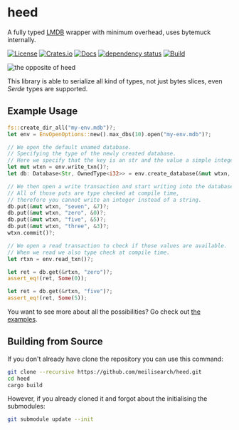 # heed
A fully typed [LMDB](https://en.wikipedia.org/wiki/Lightning_Memory-Mapped_Database) wrapper with minimum overhead, uses bytemuck internally.

[![License](https://img.shields.io/badge/license-MIT-green)](#LICENSE)
[![Crates.io](https://img.shields.io/crates/v/heed)](https://crates.io/crates/heed)
[![Docs](https://docs.rs/heed/badge.svg)](https://docs.rs/heed)
[![dependency status](https://deps.rs/repo/github/meilisearch/heed/status.svg)](https://deps.rs/repo/github/meilisearch/heed)
[![Build](https://github.com/meilisearch/heed/actions/workflows/test.yml/badge.svg)](https://github.com/meilisearch/heed/actions/workflows/test.yml)

![the opposite of heed](https://thesaurus.plus/img/antonyms/153/heed.png)

This library is able to serialize all kind of types, not just bytes slices, even _Serde_ types are supported.

## Example Usage

```rust
fs::create_dir_all("my-env.mdb")?;
let env = EnvOpenOptions::new().max_dbs(10).open("my-env.mdb")?;

// We open the default unamed database.
// Specifying the type of the newly created database.
// Here we specify that the key is an str and the value a simple integer.
let mut wtxn = env.write_txn()?;
let db: Database<Str, OwnedType<i32>> = env.create_database(&mut wtxn, None)?;

// We then open a write transaction and start writing into the database.
// All of those puts are type checked at compile time,
// therefore you cannot write an integer instead of a string.
db.put(&mut wtxn, "seven", &7)?;
db.put(&mut wtxn, "zero", &0)?;
db.put(&mut wtxn, "five", &5)?;
db.put(&mut wtxn, "three", &3)?;
wtxn.commit()?;

// We open a read transaction to check if those values are available.
// When we read we also type check at compile time.
let rtxn = env.read_txn()?;

let ret = db.get(&rtxn, "zero")?;
assert_eq!(ret, Some(0));

let ret = db.get(&rtxn, "five")?;
assert_eq!(ret, Some(5));
```

You want to see more about all the possibilities? Go check out [the examples](heed/examples/).

## Building from Source

If you don't already have clone the repository you can use this command:

```bash
git clone --recursive https://github.com/meilisearch/heed.git
cd heed
cargo build
```

However, if you already cloned it and forgot about the initialising the submodules:

```bash
git submodule update --init
```
